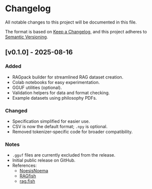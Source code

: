 

# Changelog

All notable changes to this project will be documented in this file.

The format is based on [Keep a Changelog](https://keepachangelog.com/en/1.1.0/),
and this project adheres to [Semantic Versioning](https://semver.org/spec/v2.0.0.html).

## [v0.1.0] - 2025-08-16

### Added
- RAGpack builder for streamlined RAG dataset creation.
- Colab notebooks for easy experimentation.
- GGUF utilities (optional).
- Validation helpers for data and format checking.
- Example datasets using philosophy PDFs.

### Changed
- Specification simplified for easier use.
- CSV is now the default format; `.npy` is optional.
- Removed tokenizer-specific code for broader compatibility.

### Notes
- `.gguf` files are currently excluded from the release.
- Initial public release on GitHub.
- References:
  - [NoesisNoema](https://github.com/NoesisNoema)
  - [RAGfish](https://github.com/NoesisNoema/ragfish)
  - [rag.fish](https://rag.fish)